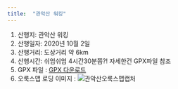 ```yaml
---
title:  "관악산 워킹"
---
```


1. 산행지: 관악산 워킹  
2. 산행일자: 2020년 10월 2일  
3. 산행거리: 도상거리 약 6km
4. 산행시간: 쉬엄쉬엄 4시간30분쯤?! 자세한건 GPX파일 참조  
5. GPX 파일 : <a href="https://github.com/sansonyeo/oruxmaps/blob/master/tracklogs/%EC%A4%80%EC%95%94%EC%9E%A520200314_1200.gpx.zip">GPX 다운로드</a>  
6. 오룩스맵 로딩 이미지 :
	![관악산오룩스맵캡처](https://sansonyeo.github.io/SoSimple/images/road/02.jpg)  

